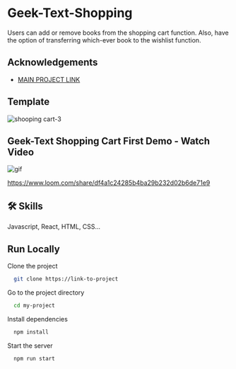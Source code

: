 # Geek-Text-Shopping 

Users can add or remove books from the shopping cart function. Also, have the option of transferring which-ever book to the wishlist function.
## Acknowledgements
- [MAIN PROJECT LINK](https://github.com/Zl30/Geek-Text)

##  Template
![shooping cart-3](https://user-images.githubusercontent.com/42846826/132773796-49c6d12a-aa75-4182-8318-82876fd69a5c.png)


## Geek-Text Shopping Cart First Demo - Watch Video


![gif](https://user-images.githubusercontent.com/42846826/132781344-3cbe0be6-a8c6-4393-9448-a990ef778ed9.gif)



https://www.loom.com/share/df4a1c24285b4ba29b232d02b6de71e9


## 🛠 Skills
Javascript, React, HTML, CSS...




## Run Locally

Clone the project

```bash
  git clone https://link-to-project
```

Go to the project directory

```bash
  cd my-project
```

Install dependencies

```bash
  npm install
```

Start the server

```bash
  npm run start
```

  

